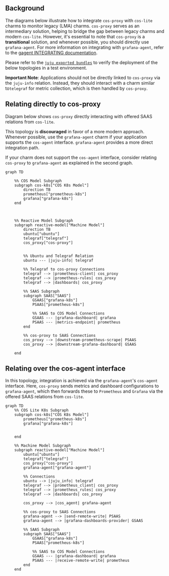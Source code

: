 ## Background

The diagrams below illustrate how to integrate `cos-proxy` with `cos-lite` charms to monitor legacy (LMA) charms. `cos-proxy` serves as an intermediary solution, helping to bridge the gap between legacy charms and modern `cos-lite`. However, it's essential to note that `cos-proxy` is a **transitional** solution, and whenever possible, you should directly use `grafana-agent`. For more information on integrating with `grafana-agent`, refer to the [gagent INTEGRATING documentation](https://github.com/canonical/grafana-agent-operator/blob/main/INTEGRATING.md).

Please refer to the [`juju exported bundles`](tests/manual/topologies/README.md) to verify the deployment of the below topologies in a test environment.

**Important Note**: Applications should not be directly linked to `cos-proxy` via the `juju-info` relation. Instead, they should interact with a charm similar to`telegraf` for metric collection, which is then handled by `cos-proxy`.

## Relating directly to cos-proxy

Diagram below shows `cos-proxy` directly interacting with offered SAAS relations from `cos-lite`.

This topology is **discouraged** in favor of a more modern approach. Whenever possible, use the `grafana-agent` charm if your application supports the `cos-agent` interface. `grafana-agent` provides a more direct integration path.

If your charm does not support the `cos-agent` interface, consider relating `cos-proxy` to `grafana-agent` as explained in the second graph. 

```mermaid
graph TD

    %% COS Model Subgraph
    subgraph cos-k8s["COS K8s Model"]
        direction TB
        prometheus["prometheus-k8s"]
        grafana["grafana-k8s"]
    end



    %% Reactive Model Subgraph
    subgraph reactive-model["Machine Model"]
        direction TB
        ubuntu["ubuntu"]
        telegraf["telegraf"]
        cos_proxy["cos-proxy"]


        %% Ubuntu and Telegraf Relation
        ubuntu --- |juju-info| telegraf

        %% Telegraf to cos-proxy Connections
        telegraf --> |prometheus-client| cos_proxy
        telegraf --> |prometheus-rules| cos_proxy
        telegraf --> |dashboards| cos_proxy

        %% SAAS Subgraph
        subgraph SAAS["SAAS"]
            GSAAS["grafana-k8s"]
            PSAAS["prometheus-k8s"]

            %% SAAS to COS Model Connections
            GSAAS --- |grafana-dashboard| grafana
            PSAAS --- |metrics-endpoint| prometheus
        end

        %% cos-proxy to SAAS Connections
        cos_proxy --> |downstream-prometheus-scrape| PSAAS
        cos_proxy --> |downstream-grafana-dashboard| GSAAS

    end
```

## Relating over the cos-agent interface

In this topology, integration is achieved via the `grafana-agent`'s `cos-agent` interface. Here, `cos-proxy` sends metrics and dashboard configurations to `grafana-agent`, which then forwards these to `Prometheus` and `Grafana` via the offered SAAS relations from `cos-lite`.


```mermaid
graph TD
    %% COS Lite K8s Subgraph
    subgraph cos-k8s["COS K8s Model"]
        prometheus["prometheus-k8s"]
        grafana["grafana-k8s"]
        

    end

    %% Machine Model Subgraph
    subgraph reactive-model["Machine Model"]
        ubuntu["ubuntu"]
        telegraf["telegraf"]
        cos_proxy["cos-proxy"]
        grafana-agent["grafana-agent"]

        %% Connections
        ubuntu --> |juju_info| telegraf
        telegraf --> |prometheus_client| cos_proxy
        telegraf --> |prometheus_rules| cos_proxy
        telegraf --> |dashboards| cos_proxy

        cos_proxy --> |cos_agent| grafana-agent

        %% cos-proxy to SAAS Connections
        grafana-agent --> |send-remote-write| PSAAS
        grafana-agent --> |grafana-dashboards-provider| GSAAS

        %% SAAS Subgraph
        subgraph SAAS["SAAS"]
            GSAAS["grafana-k8s"]
            PSAAS["prometheus-k8s"]

            %% SAAS to COS Model Connections
            GSAAS --- |grafana-dashboard| grafana
            PSAAS --- |receive-remote-write| prometheus
        end
    end
```